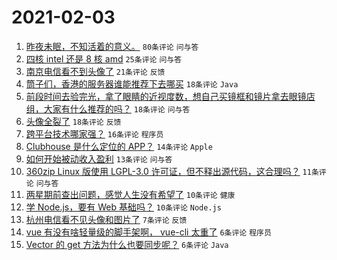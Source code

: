 # 2021-02-03

1. [昨夜未眠，不知活着的意义。](https://www.v2ex.com/t/750791) `80条评论` `问与答`
1. [四核 intel 还是 8 核 amd](https://www.v2ex.com/t/750805) `25条评论` `问与答`
1. [南京电信看不到头像了](https://www.v2ex.com/t/750782) `21条评论` `反馈`
1. [筒子们，香港的服务器谁能推荐下去哪买](https://www.v2ex.com/t/750803) `18条评论` `Java`
1. [前段时间去验完光，拿了眼睛的近视度数，想自己买镜框和镜片拿去眼镜店组，大家有什么推荐的吗？](https://www.v2ex.com/t/750796) `18条评论` `问与答`
1. [头像全裂了](https://www.v2ex.com/t/750779) `18条评论` `反馈`
1. [跨平台技术哪家强？](https://www.v2ex.com/t/750797) `16条评论` `程序员`
1. [Clubhouse 是什么定位的 APP？](https://www.v2ex.com/t/750781) `14条评论` `Apple`
1. [如何开始被动收入盈利](https://www.v2ex.com/t/750789) `13条评论` `问与答`
1. [360zip Linux 版使用 LGPL-3.0 许可证，但不释出源代码，这合理吗？](https://www.v2ex.com/t/750784) `11条评论` `问与答`
1. [两星期前查出问题，感觉人生没有希望了](https://www.v2ex.com/t/750816) `10条评论` `健康`
1. [学 Node.js，要有 Web 基础吗？](https://www.v2ex.com/t/750815) `10条评论` `Node.js`
1. [杭州电信看不见头像和图片了](https://www.v2ex.com/t/750790) `7条评论` `反馈`
1. [vue 有没有啥轻量级的脚手架啊， vue-cli 太重了](https://www.v2ex.com/t/750830) `6条评论` `程序员`
1. [Vector 的 get 方法为什么也要同步呢？](https://www.v2ex.com/t/750783) `6条评论` `Java`
